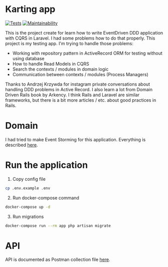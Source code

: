 # Karting app
[![Tests](https://github.com/mtk3d/karting-laravel-ddd-cqrs/actions/workflows/tests.yml/badge.svg)](https://github.com/mtk3d/karting-laravel-ddd-cqrs/actions/workflows/tests.yml)
[![Maintainability](https://api.codeclimate.com/v1/badges/8dd235e0927737ae434b/maintainability)](https://codeclimate.com/github/mtk3d/karting-laravel-ddd-cqrs/maintainability)

This is the project create for learn how to write EventDriven DDD application with CQRS in Laravel.
I had some problems how to do that properly. This project is my testing app. I'm trying to handle those problems:
- Working with repository pattern in ActiveRecord ORM for testing without using database
- How to handle Read Models in CQRS
- Search the contexts / modules in domain logic
- Communication between contexts / modules (Process Managers)

Thanks to Andrzej Krzywda for instagram private conversations about handling DDD problems in Active Record.
I also learn a lot from Domain Driven Rails book by Arkency.
I think Rails and Laravel are similar frameworks, but there is a bit more articles / etc. about good practices in Rails.

# Domain
I had tried to make Event Storming for this application. Everything is described [here](doc/event-storming.md).

# Run the application
1. Copy config file
```bash
cp .env.example .env
```
2. Run docker-compose command
```bash
docker-compose up -d
```
3. Run migrations
```bash
docker-compose run --rm app php artisan migrate
```
# API
API is documented as Postman collection file [here](doc/Karting.postman_collection.json).
